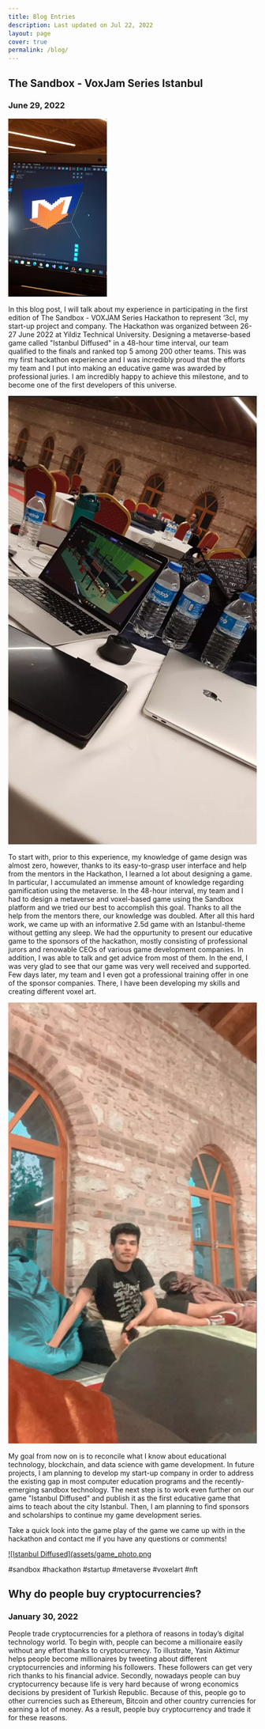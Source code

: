 ```yaml
---
title: Blog Entries
description: Last updated on Jul 22, 2022
layout: page
cover: true
permalink: /blog/
---
```

## The Sandbox - VoxJam Series Istanbul 
### June 29, 2022
<img src="assets/metro.jpg" alt="drawing" width="200"/>

In this blog post, I will talk about my experience in participating in the first edition of The Sandbox - VOXJAM Series Hackathon to represent ‘3cl, my start-up project and company. The Hackathon was organized between 26-27 June 2022 at Yildiz Technical University. Designing a metaverse-based game called "Istanbul Diffused" in a 48-hour time interval, our team qualified to the finals and ranked top 5 among 200 other teams. This was my first hackathon experience and I was incredibly proud that the efforts my team and I put into making an educative game was awarded by professional juries. I am incredibly happy to achieve this milestone, and to become one of the first developers of this universe. 

![image](assets/comp_screen.jpg)

To start with, prior to this experience, my knowledge of game design was almost zero, however, thanks to its easy-to-grasp user interface and help from the mentors in the Hackathon, I learned a lot about designing a game. In particular, I accumulated an immense amount of knowledge regarding gamification using the metaverse. In the 48-hour interval, my team and I had to design a metaverse and voxel-based game using the Sandbox platform and we tried our best to accomplish this goal. Thanks to all the help from the mentors there, our knowledge was doubled. After all this hard work, we came up with an informative 2.5d game with an Istanbul-theme without getting any sleep. We had the oppurtunity to present our educative game to the sponsors of the hackathon, mostly consisting of professional jurors and renowable CEOs of various game development companies. In addition, I was able to talk and get advice from most of them. In the end, I was very glad to see that our game was very well received and supported. Few days later, my team and I even got a professional training offer in one of the sponsor companies. There, I have been developing my skills and creating different voxel art. 

![image](assets/omer_chilling.jpg)

My goal from now on is to reconcile what I know about educational technology, blockchain, and data science with game development. In future projects, I am planning to develop my start-up company in order to address the existing gap in most computer education programs and the recently-emerging sandbox technology. The next step is to work even further on our game "Istanbul Diffused" and publish it as the first educative game that aims to teach about the city Istanbul. Then, I am planning to find sponsors and scholarships to continue my game development series. 

Take a quick look into the game play of the game we came up with in the hackathon and contact me if you have any questions or comments! 

[![Istanbul Diffused](assets/game_photo.png](https://www.youtube.com/watch?v=v2fdED9GbCU)

#sandbox #hackathon #startup #metaverse #voxelart #nft


## Why do people buy cryptocurrencies?

### January 30, 2022

People trade cryptocurrencies for a plethora of reasons in today’s digital technology world. To begin with, people can become a millionaire easily without any effort thanks to cryptocurrency. To illustrate, Yasin Aktimur helps people become millionaires by tweeting about different cryptocurrencies and informing his followers. These followers can get very rich thanks to his financial advice. Secondly, nowadays people can buy cryptocurrency because life is very hard because of wrong economics decisions by president of Turkish Republic. Because of this, people go to other currencies such as Ethereum, Bitcoin and other country currencies for earning a lot of money. As a result, people buy cryptocurrency and trade it for these reasons.  
